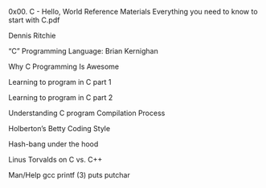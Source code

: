 0x00. C - Hello, World
Reference Materials
Everything you need to know to start with C.pdf

Dennis Ritchie

“C” Programming Language: Brian Kernighan

Why C Programming Is Awesome

Learning to program in C part 1

Learning to program in C part 2

Understanding C program Compilation Process

Holberton’s Betty Coding Style

Hash-bang under the hood

Linus Torvalds on C vs. C++

Man/Help gcc printf (3) puts putchar
